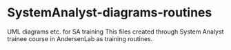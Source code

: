 # SystemAnalyst-diagrams-routines
UML diagrams etc. for SA training
This files created through System Analyst trainee course in AndersenLab as training routines. 

